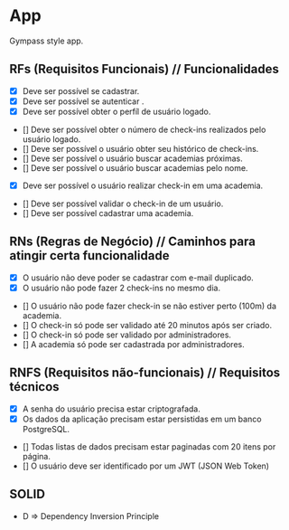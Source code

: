 # App

Gympass style app.

## RFs (Requisitos Funcionais) // Funcionalidades

- [x] Deve ser possível se cadastrar.
- [x] Deve ser possível se autenticar .
- [x] Deve ser possível obter o perfíl de usuário logado.
- [] Deve ser possível obter o número de check-ins realizados pelo usuário logado.
- [] Deve ser possível o usuário obter seu histórico de check-ins.
- [] Deve ser possível o usuário buscar academias próximas.
- [] Deve ser possível o usuário buscar academias pelo nome.
- [x] Deve ser possível o usuário realizar check-in em uma academia.
- [] Deve ser possível validar o check-in de um usuário.
- [] Deve ser possível cadastrar uma academia.

## RNs (Regras de Negócio) // Caminhos para atingir certa funcionalidade

- [x] O usuário não deve poder se cadastrar com e-mail duplicado.
- [x] O usuário não pode fazer 2 check-ins no mesmo dia.
- [] O usuário não pode fazer check-in se não estiver perto (100m) da academia.
- [] O check-in só pode ser validado até 20 minutos após ser criado.
- [] O check-in só pode ser validado por administradores.
- [] A academia só pode ser cadastrada por administradores.

## RNFS (Requisitos não-funcionais) // Requisitos técnicos

- [x] A senha do usuário precisa estar criptografada.
- [x] Os dados da aplicação precisam estar persistidas em um banco PostgreSQL.
- [] Todas listas de dados precisam estar paginadas com 20 itens por página.
- [] O usuário deve ser identificado por um JWT (JSON Web Token)

## SOLID

- D => Dependency Inversion Principle
